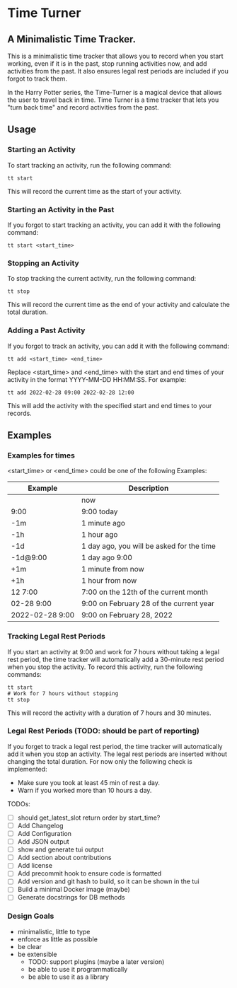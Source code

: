 Time Turner
===========

## A Minimalistic Time Tracker.

This is a minimalistic time tracker that allows you to record when you start working, even if it is in the past, stop running activities now, and add activities from the past. It also ensures legal rest periods are included if you forgot to track them.

In the Harry Potter series, the Time-Turner is a magical device that allows the user to travel back in time. Time Turner is a time tracker that lets you "turn back time" and record activities from the past.

## Usage

### Starting an Activity

To start tracking an activity, run the following command:


```
tt start
```

This will record the current time as the start of your activity.



### Starting an Activity in the Past

If you forgot to start tracking an activity, you can add it with the following command:

```
tt start <start_time>
```

### Stopping an Activity

To stop tracking the current activity, run the following command:

```
tt stop
```

This will record the current time as the end of your activity and calculate the total duration.

### Adding a Past Activity

If you forgot to track an activity, you can add it with the following command:

```
tt add <start_time> <end_time>
```

Replace <start_time> and <end_time> with the start and end times of your activity in the format YYYY-MM-DD HH:MM:SS. For example:

```
tt add 2022-02-28 09:00 2022-02-28 12:00
```

This will add the activity with the specified start and end times to your records.

## Examples

### Examples for times

<start_time> or <end_time> could be one of the following Examples:

| Example         | Description                               |
| --------------- | ----------------------------------------- |
|                 | now                                       |
| 9:00            | 9:00 today                                |
| -1m             | 1 minute ago                              |
| -1h             | 1 hour ago                                |
| -1d             | 1 day ago, you will be asked for the time |
| -1d@9:00        | 1 day ago 9:00                            |
| +1m             | 1 minute from now                         |
| +1h             | 1 hour from now                           |
| 12 7:00         | 7:00 on the 12th of the current month     |
| 02-28 9:00      | 9:00 on February 28 of the current year   |
| 2022-02-28 9:00 | 9:00 on February 28, 2022                 |


### Tracking Legal Rest Periods

If you start an activity at 9:00 and work for 7 hours without taking a legal rest period, the time tracker will automatically add a 30-minute rest period when you stop the activity. To record this activity, run the following commands:

```
tt start
# Work for 7 hours without stopping
tt stop
```

This will record the activity with a duration of 7 hours and 30 minutes.

### Legal Rest Periods (TODO: should be part of reporting)

If you forget to track a legal rest period, the time tracker will automatically add it when you stop an activity. The legal rest periods are inserted without changing the total duration. For now only the following check is implemented:

- Make sure you took at least 45 min of rest a day.
- Warn if you worked more than 10 hours a day.


TODOs:
- [ ] should get_latest_slot return order by start_time?
- [ ] Add Changelog
- [ ] Add Configuration
- [ ] Add JSON output
- [ ] show and generate tui output
- [ ] Add section about contributions
- [ ] Add license
- [ ] Add precommit hook to ensure code is formatted
- [ ] Add version and git hash to build, so it can be shown in the tui
- [ ] Build a minimal Docker image (maybe)
- [ ] Generate docstrings for DB methods

### Design Goals

- minimalistic, little to type
- enforce as little as possible
- be clear
- be extensible
  - TODO: support plugins (maybe a later version)
  - be able to use it programmatically
  - be able to use it as a library
